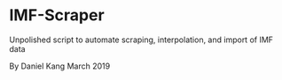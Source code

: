 # IMF-Scraper
Unpolished script to automate scraping, interpolation, and import of IMF data

By Daniel Kang 
March 2019 
